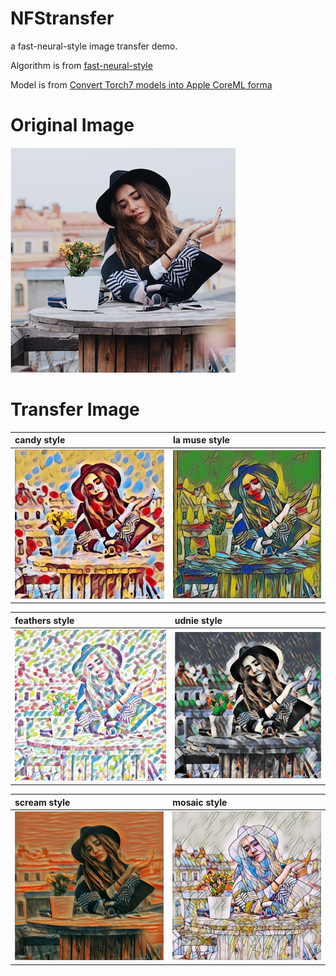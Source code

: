 # NFStransfer
a fast-neural-style image transfer demo.

Algorithm is from [fast-neural-style](https://github.com/jcjohnson/fast-neural-style)

Model is from [Convert Torch7 models into Apple CoreML forma](https://github.com/prisma-ai/torch2coreml)

# Original Image

![](daria.png)

# Transfer Image

|candy style |la muse style|
|:---|:---|
|![candy](daria_candy.jpg)|![la muse](daria_lamuse.jpg)|

|feathers style|udnie style|
|:---|:---|
|![feathers](daria_feathers.jpg)|![udnie](daria_udnie.jpg)|

|scream style|mosaic style|
|:---|:---|
|![scream](daria_scream.jpg)|![mosaic](daria_mosaic.jpg)|
